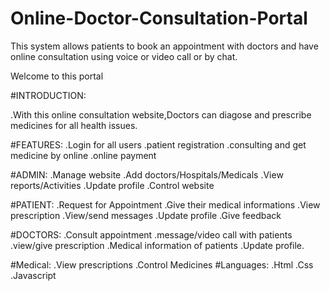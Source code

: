 # Online-Doctor-Consultation-Portal
This system allows patients to book an appointment with doctors and have online consultation using voice or video call or by chat.

Welcome to this portal

#INTRODUCTION:

 .With this online consultation website,Doctors can diagose and prescribe medicines for all health issues.

#FEATURES:
 .Login for all users
 .patient registration
 .consulting and get medicine by online
 .online payment

#ADMIN:
 .Manage website
 .Add doctors/Hospitals/Medicals
 .View reports/Activities
 .Update profile
 .Control website
 
#PATIENT:
 .Request for Appointment
 .Give their medical informations
 .View prescription
 .View/send messages
 .Update profile
 .Give feedback
 
#DOCTORS:
 .Consult appointment
 .message/video call with patients
 .view/give prescription
 .Medical information of patients
 .Update profile.
 
#Medical:
 .View prescriptions
 .Control Medicines
#Languages:
 .Html
 .Css
 .Javascript
 

